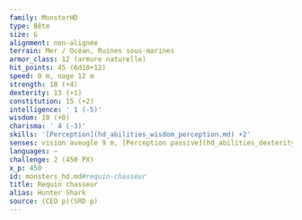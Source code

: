 ```yaml
---
family: MonsterHD
type: Bête
size: G
alignment: non-alignée
terrain: Mer / Océan, Ruines sous-marines
armor_class: 12 (armure naturelle)
hit_points: 45 (6d10+12)
speed: 0 m, nage 12 m
strength: 18 (+4)
dexterity: 13 (+1)
constitution: 15 (+2)
intelligence: ' 1 (-5)'
wisdom: 10 (+0)
charisma: ' 4 (-3)'
skills: '[Perception](hd_abilities_wisdom_perception.md) +2'
senses: vision aveugle 9 m, [Perception passive](hd_abilities_dexterity_perception_passive.md) 12
languages: —
challenge: 2 (450 PX)
x_p: 450
id: monsters_hd.md#requin-chasseur
title: Requin chasseur
alias: Hunter Shark
source: (CEO p)(SRD p)
---
```


